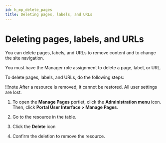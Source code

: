 ```yaml
---
id: h_mp_delete_pages
title: Deleting pages, labels, and URLs
---
```


# Deleting pages, labels, and URLs


You can delete pages, labels, and URLs to remove content and to change the site navigation.

You must have the Manager role assignment to delete a page, label, or URL.

To delete pages, labels, and URLs, do the following steps:

!!!note
    After a resource is removed, it cannot be restored. All user settings are lost.

1.  To open the **Manage Pages** portlet, click the **Administration menu** icon. Then, click **Portal User Interface > Manage Pages**.

2.  Go to the resource in the table.

3.  Click the **Delete** icon

4.  Confirm the deletion to remove the resource.



